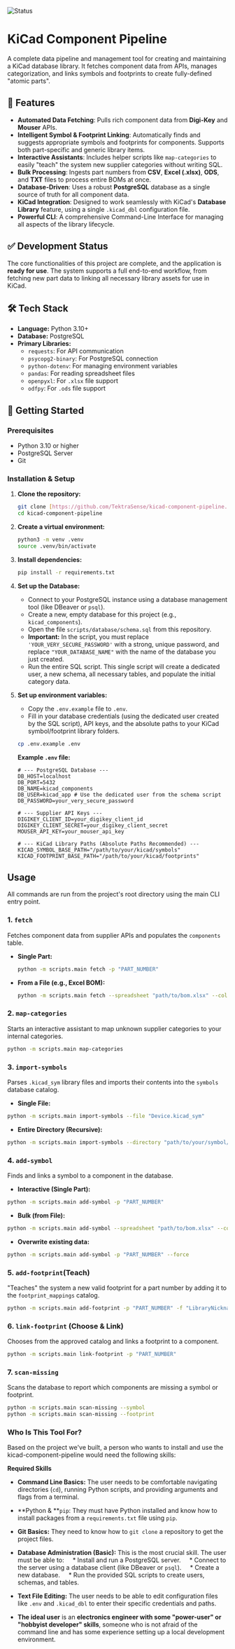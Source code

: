 ![Status](https://img.shields.io/badge/status-in_progress-yellow)

# KiCad Component Pipeline

A complete data pipeline and management tool for creating and maintaining a KiCad database library. It fetches component data from APIs, manages categorization, and links symbols and footprints to create fully-defined "atomic parts".

## 🌟 Features

-   **Automated Data Fetching**: Pulls rich component data from **Digi-Key** and **Mouser** APIs.
-   **Intelligent Symbol & Footprint Linking**: Automatically finds and suggests appropriate symbols and footprints for components. Supports both part-specific and generic library items.
-   **Interactive Assistants**: Includes helper scripts like `map-categories` to easily "teach" the system new supplier categories without writing SQL.
-   **Bulk Processing**: Ingests part numbers from **CSV**, **Excel (.xlsx)**, **ODS**, and **TXT** files to process entire BOMs at once.
-   **Database-Driven**: Uses a robust **PostgreSQL** database as a single source of truth for all component data.
-   **KiCad Integration**: Designed to work seamlessly with KiCad's **Database Library** feature, using a single `.kicad_dbl` configuration file.
-   **Powerful CLI**: A comprehensive Command-Line Interface for managing all aspects of the library lifecycle.

## ✅ Development Status

The core functionalities of this project are complete, and the application is **ready for use**. The system supports a full end-to-end workflow, from fetching new part data to linking all necessary library assets for use in KiCad.

## 🛠️ Tech Stack

-   **Language:** Python 3.10+
-   **Database:** PostgreSQL
-   **Primary Libraries:**
    -   `requests`: For API communication
    -   `psycopg2-binary`: For PostgreSQL connection
    -   `python-dotenv`: For managing environment variables
    -   `pandas`: For reading spreadsheet files
    -   `openpyxl`: For `.xlsx` file support
    -   `odfpy`: For `.ods` file support

## 🚀 Getting Started

### Prerequisites

-   Python 3.10 or higher
-   PostgreSQL Server
-   Git

### Installation & Setup

1.  **Clone the repository:**
    ```bash
    git clone [https://github.com/TektraSense/kicad-component-pipeline.git](https://github.com/TektraSense/kicad-component-pipeline.git)
    cd kicad-component-pipeline
    ```

2.  **Create a virtual environment:**
    ```bash
    python3 -m venv .venv
    source .venv/bin/activate
    ```

3.  **Install dependencies:**
    ```bash
    pip install -r requirements.txt
    ```

4.  **Set up the Database:**
    -   Connect to your PostgreSQL instance using a database management tool (like DBeaver or `psql`).
    -   Create a new, empty database for this project (e.g., `kicad_components`).
    -   Open the file `scripts/database/schema.sql` from this repository.
    -   **Important:** In the script, you must replace `'YOUR_VERY_SECURE_PASSWORD'` with a strong, unique password, and replace `"YOUR_DATABASE_NAME"` with the name of the database you just created.
    -   Run the entire SQL script. This single script will create a dedicated user, a new schema, all necessary tables, and populate the initial category data.

5.  **Set up environment variables:**
    -   Copy the `.env.example` file to `.env`.
    -   Fill in your database credentials (using the dedicated user created by the SQL script), API keys, and the absolute paths to your KiCad symbol/footprint library folders.

    ```bash
    cp .env.example .env
    ```

    **Example `.env` file:**
    ```env
    # --- PostgreSQL Database ---
    DB_HOST=localhost
    DB_PORT=5432
    DB_NAME=kicad_components
    DB_USER=kicad_app # Use the dedicated user from the schema script
    DB_PASSWORD=your_very_secure_password

    # --- Supplier API Keys ---
    DIGIKEY_CLIENT_ID=your_digikey_client_id
    DIGIKEY_CLIENT_SECRET=your_digikey_client_secret
    MOUSER_API_KEY=your_mouser_api_key

    # --- KiCad Library Paths (Absolute Paths Recommended) ---
    KICAD_SYMBOL_BASE_PATH="/path/to/your/kicad/symbols"
    KICAD_FOOTPRINT_BASE_PATH="/path/to/your/kicad/footprints"
    ```

## Usage

All commands are run from the project's root directory using the main CLI entry point.

### 1. `fetch`

Fetches component data from supplier APIs and populates the `components` table.

-   **Single Part:**
    ```bash
    python -m scripts.main fetch -p "PART_NUMBER"
    ```
-   **From a File (e.g., Excel BOM):**
    ```bash
    python -m scripts.main fetch --spreadsheet "path/to/bom.xlsx" --column "Part Number"
    ```

### 2. `map-categories`

Starts an interactive assistant to map unknown supplier categories to your internal categories.
  ```bash
  python -m scripts.main map-categories
````

### 3. `import-symbols`

Parses `.kicad_sym` library files and imports their contents into the `symbols` database catalog.

  - **Single File:**

```bash
python -m scripts.main import-symbols --file "Device.kicad_sym"

```
  - **Entire Directory (Recursive):**

```bash
python -m scripts.main import-symbols --directory "path/to/your/symbol/libraries"
```

### 4\. `add-symbol`

Finds and links a symbol to a component in the database.

  - **Interactive (Single Part):**

```bash
python -m scripts.main add-symbol -p "PART_NUMBER"
```

  - **Bulk (from File):**

```bash
python -m scripts.main add-symbol --spreadsheet "path/to/bom.xlsx" --column "Part Number"
```

  - **Overwrite existing data:**

```bash
python -m scripts.main add-symbol -p "PART_NUMBER" --force
```

### 5. `add-footprint`(Teach)

"Teaches" the system a new valid footprint for a part number by adding it to the `footprint_mappings` catalog.

```bash
python -m scripts.main add-footprint -p "PART_NUMBER" -f "LibraryNickname:FootprintName"
```

### 6. `link-footprint` (Choose & Link)

Chooses from the approved catalog and links a footprint to a component.

```bash
python -m scripts.main link-footprint -p "PART_NUMBER"
```

### 7. `scan-missing`

Scans the database to report which components are missing a symbol or footprint.

```bash
python -m scripts.main scan-missing --symbol
python -m scripts.main scan-missing --footprint
```

### Who Is This Tool For?
Based on the project we've built, a person who wants to install and use the kicad-component-pipeline would need the following skills:

**Required Skills**
* **Command Line Basics:** The user needs to be comfortable navigating directories (`cd`), running Python scripts, and providing arguments and flags from a terminal.
* **Python & **`pip`: They must have Python installed and know how to install packages from a `requirements.txt` file using `pip`.
* **Git Basics:** They need to know how to `git clone` a repository to get the project files.
* **Database Administration (Basic):** This is the most crucial skill. The user must be able to:
    * Install and run a PostgreSQL server.
    * Connect to the server using a database client (like DBeaver or `psql`).
    * Create a new database.
    * Run the provided SQL scripts to create users, schemas, and tables.

* **Text File Editing:** The user needs to be able to edit configuration files like `.env` and `.kicad_dbl` to enter their specific credentials and paths.
* **The ideal user** is an **electronics engineer with some "power-user" or "hobbyist developer" skills**, someone who is not afraid of the command line and has some experience setting up a local development environment.
